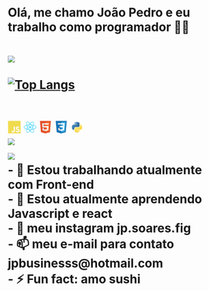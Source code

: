 <h1>Olá, me chamo João Pedro e eu trabalho como programador 👨‍💻<h1/>
 
<picture>
<source 
  srcset="https://github-readme-stats.vercel.app/api?username=jpsoaresfig&show_icons=true&theme=dark"
  media="(prefers-color-scheme: dark)"
/>
<source
  srcset="https://github-readme-stats.vercel.app/api?username=jpsoaresfig&show_icons=true"
  media="(prefers-color-scheme: light), (prefers-color-scheme: no-preference)"
/>
<img src="https://github-readme-stats.vercel.app/api?username=jpsoaresfig&show_icons=true" />
</picture>
  
[![Top Langs](https://github-readme-stats.vercel.app/api/top-langs/?username=jpsoaresfig&layout=compact)](https://github.com/jpsoaresfig/github-readme-stats)
<div style="display: inline_block"><br>
  <img align="center" alt="jp-Js" height="30" width="30" src="https://raw.githubusercontent.com/devicons/devicon/master/icons/javascript/javascript-plain.svg">
  <img align="center" alt="jp-React" height="30" width="30" src="https://raw.githubusercontent.com/devicons/devicon/master/icons/react/react-original.svg">
  <img align="center" alt="jp-HTML" height="30" width="30" src="https://raw.githubusercontent.com/devicons/devicon/master/icons/html5/html5-original.svg">
  <img align="center" alt="jp-CSS" height="30" width="30" src="https://raw.githubusercontent.com/devicons/devicon/master/icons/css3/css3-original.svg">
  <img align="center" alt="jp-Python" height="30" width="30" src="https://raw.githubusercontent.com/devicons/devicon/master/icons/python/python-original.svg">
</div>

<div>
 <a href="https://www.instagram.com/jp.soares.fig/" target="_blank"><img src="https://img.shields.io/badge/-Instagram-%23E4405F?style=for-the-badge&logo=instagram&logoColor=white" target="_blank"></a><div/>
 
 <div> <a href="https://www.linkedin.com/in/joão-pedro-figueiredo-55684420a/" target="_blank"><img src="https://img.shields.io/badge/-LinkedIn-%230077B5?style=for-the-badge&logo=linkedin&logoColor=white" target="_blank"></a> 
<div/>
- 🔭 Estou trabalhando atualmente com Front-end
  <br/>
- 🌱 Estou atualmente aprendendo Javascript e react
  <br/>
- 🤔 meu instagram jp.soares.fig
  <br/>
- 📫 meu e-mail para contato jpbusinesss@hotmail.com
  <br/>
- ⚡ Fun fact: amo sushi

